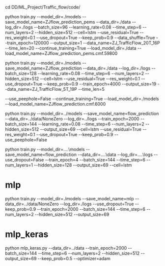 cd DD/ML_Project/Traffic_flow/code/

python train.py --model_dir=./models --save_model_name=ZJflow_prediction_pems --data_dir=./data --log_dir=./logs --batch_size=96 --learning_rate=0.08 --time_step=6 --num_layers=2 --hidden_size=512 --cell=lstm --use_residual=True --res_weight=0.1 --use_dropout=True --keep_prob=0.9 --data_shuffle=True --train_epoch=120000 --output_size=1 --data_name=ZJ_TrafficFlow_20T_16P --time_len=20 --continue_training=True --load_model_dir=./data --load_model_name=ZJflow_prediction_pems.cmf.59800

python train.py --model_dir=./models --save_model_name=ZJflow_prediction --data_dir=./data --log_dir=./logs --batch_size=128 --learning_rate=0.08 --time_step=6 --num_layers=2 --hidden_size=512 --cell=lstm --use_residual=True --res_weight=0.1 --use_dropout=True --keep_prob=0.9 --train_epoch=4000 --output_size=19 --data_name=ZJ_TrafficFlow_5T_19P --time_len=5

--use_peephole=False --continue_training=True --load_model_dir=./models --load_model_name=ZJflow_prediction.cmf.6000

python train.py --model_dir=../models --save_model_name=flow_prediction --data_dir=../data/NoneZero --log_dir=../logs --train_epoch=2000 --batch_size=144 --learning_rate=0.08 --time_step=6 --num_layers=2 --hidden_size=512 --output_size=69 --cell=lstm --use_residual=True --res_weight=0.1 --use_dropout=True --keep_prob=0.9 --use_peephole=False

python train.py --model_dir=..\..\models --save_model_name=flow_prediction --data_dir=..\..\data --log_dir=..\..\logs --use_dropout=False --train_epoch=4 --batch_size=144 --time_step=6 --num_layers=1 --hidden_size=128 --output_size=69 --cell=lstm

# mlp
python train.py --model_dir=./models --save_model_name=mlp --data_dir=../data/NoneZero --log_dir=./logs --use_dropout=True --keep_prob=0.9 --train_epoch=2000 --batch_size=144 --time_step=6 --num_layers=2 --hidden_size=512 --output_size=69

# mlp_keras
python mlp_keras.py --data_dir=../data --train_epoch=2000 --batch_size=144 --time_step=6 --num_layers=2 --hidden_size=512 --output_size=69 --keep_prob=0.5 --optimizer=adam